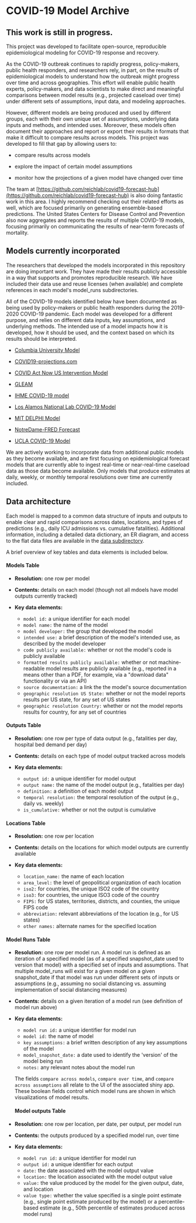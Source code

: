 # COVID-19 Model Archive

## This work is still in progress.

This project was developed to facilitate open-source, reproducible epidemiological modeling for COVID-19 response and recovery.

As the COVID-19 outbreak continues to rapidly progress, policy-makers, public health responders, and researchers rely, in part, on the results of epidemiological models to understand how the outbreak might progress over time and across geographies. This effort will enable public health experts, policy-makers, and data scientists to make direct and meaningful comparisons between model results (e.g., projected caseload over time) under different sets of assumptions, input data, and modeling approaches.

However, different models are being produced and used by different groups, each with their own unique set of assumptions, underlying data inputs and methods, and intended uses. Moreover, these models often document their approaches and report or export their results in formats that make it difficult to compare results across models. This project was developed to fill that gap by allowing users to:

- compare results across models

- explore the impact of certain model assumptions

- monitor how the projections of a given model have changed over time

The team at [https://github.com/reichlab/covid19-forecast-hub](https://github.com/reichlab/covid19-forecast-hub) is also doing fantastic work in this area. I highly recommend checking out their related efforts as well, which are focused primarily on generating ensemble-based predictions. The United States Centers for Disease Control and Prevention also now aggregates and reports the results of multiple COVID-19 models, focusing primarily on communicating the results of near-term forecasts of mortality.

## Models currently incorporated

The researchers that developed the models incorporated in this repository are doing important work. They have made their results publicly accessible in a way that supports and promotes reproducible research. We have included their data use and reuse licenses (when available) and complete references in each model's model_runs subdirectories.

All of the COVID-19 models identified below have been documented as being used by policy-makers or public health responders during the 2019-2020 COVID-19 pandemic. Each model was developed for a different purpose, and relies on different data inputs, key assumptions, and underlying methods. The intended use of a model impacts how it is developed, how it should be used, and the context based on which its results should be interpreted. 

- [Columbia University Model](https://github.com/shaman-lab/COVID-19Projection)

- [COVID19-projections.com](COVID19-projections.com)

- [COVID Act Now US Intervention Model](https://covidactnow.org/)

- [GLEAM](https://uploads-ssl.webflow.com/58e6558acc00ee8e4536c1f5/5e8bab44f5baae4c1c2a75d2_GLEAM_web.pdf) 

- [IHME COVID-19 model](https://www.medrxiv.org/content/10.1101/2020.03.27.20043752v1.full.pdf)

- [Los Alamos National Lab COVID-19 Model](https://covid-19.bsvgateway.org/)

- [MIT DELPHI Model](https://www.covidanalytics.io/projections)

- [NotreDame-FRED Forecast](https://github.com/confunguido/covid19_ND_forecasting)

- [UCLA COVID-19 Model](https://covid19.uclaml.org/index.html)


We are actively working to incorporate data from additional public models as they become available, and are first focusing on epidemiological forecast models that are currently able to ingest real-time or near-real-time caseload data as those data become available. Only models that produce estimates at daily, weekly, or monthly temporal resolutions over time are currently included.

## Data architecture

Each model is mapped to a common data structure of inputs and outputs to enable clear and rapid comparisons across dates, locations, and types of predictions (e.g., daily ICU admissions vs. cumulative fatalities). Additional information, including a detailed data dictionary, an ER diagram, and access to the flat data files are available in the [data subdirectory](https://github.com/Innovate-For-Health/covid-ensemble/tree/master/srv/shiny-server/data).

A brief overview of key tables and data elements is included below.

#### Models Table

- **Resolution:** one row per model

- **Contents:** details on each model (though not all mdoels have model outputs currently tracked)

- **Key data elements:**

    - `model id:` a unique identifier for each model
    - `model name:` the name of the model
    - `model developer:` the group that developed the model
    - `intended use:` a brief description of the model's intended use, as described by the model developer
    - `code publicly available:` whether or not the model's code is publicly available
    - `formatted results publicly available:` whether or not machine-readable model results are publicly available (e.g., reported in a means other than a PDF, for example, via a "download data" functionality or via an API)
    - `source documentation:` a link the the model's source documentation
    - `geographic resolution US State:` whether or not the model reports results per US state, for any set of US states
    - `geographic resolution Country:` whether or not the model reports results for country, for any set of countries


#### Outputs Table

- **Resolution:** one row per type of data output (e.g., fatalities per day, hospital bed demand per day)

- **Contents:** details on each type of model output tracked across models

- **Key data elements:**

    - `output id:` a unique identifier for model output
    - `output name:` the name of the model output (e.g., fatalities per day)
    - `definition:` a definition of each model output
    - `temporal resolution:` the temporal resolution of the output (e.g., daily vs. weekly)
    - `is_cumulative:` whether or not the output is cumulative

#### Locations Table

- **Resolution:** one row per location

- **Contents:** details on the locations for which model outputs are currently available

- **Key data elements:**

    - `location_name:` the name of each location
    - `area_level:` the level of geopolitical organization of each location 
    - `iso2:` for countries, the unique ISO2 code of the country
    - `iso3:` for countries, the unique ISO3 code of the country
    - `FIPS:` for US states, territories, districts, and counties, the unique FIPS code 
    - `abbreviation:` relevant abbreviations of the location (e.g., for US states)
    - `other names:` alternate names for the specified location

#### Model Runs Table

- **Resolution:** one row per model run. A model run is defined as an iteration of a specified model (as of a specified snapshot_date used to version that model) with a specified set of inputs and assumptions. That multiple model_runs will exist for a given model on a given snapshot_date if that model was run under different sets of inputs or assumptions (e.g., assuming no social distancing vs. assuming implementation of social distancing measures)

- **Contents:** details on a given iteration of a model run (see definition of model run above)

- **Key data elements:**

    - `model run id:` a unique identifier for model run
    - `model id:` the name of model
    - `key assumptions:` a brief written description of any key assumptions of the model
    - `model_snapshot_date:` a date used to identify the 'version' of the model being run
    - `notes:` any relevant notes about the model run

    The fields `compare across models`, `compare over time`, and `compare across assumptions` all relate to the UI of the associated shiny app. These boolean fields control which model runs are shown in which visualizations of model results.
    
  #### Model outputs Table

- **Resolution:** one row per location, per date, per output, per model run

- **Contents:** the outputs produced by a specified model run, over time

- **Key data elements:**

    - `model run id:` a unique identifier for model run
    - `output id:` a unique identifier for each output
    - `date:` the date associated with the model output value
    - `location:` the location associated with the model output value
    - `value:` the value produced by the model for the given output, date, and location
    - `value type:` whether the value specified is a single point estimate (e.g., single point estimate produced by the model) or a percentile-based estimate (e.g., 50th percentile of estimates produced across model runs)


    
